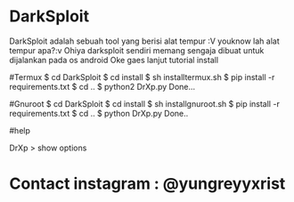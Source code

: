 # DarkSploit
DarkSploit adalah sebuah tool yang berisi alat tempur :V youknow lah alat tempur apa?:v
Ohiya darksploit sendiri memang sengaja dibuat untuk dijalankan pada os android
Oke gaes lanjut tutorial install

#Termux
$ cd DarkSploit
$ cd install
$ sh installtermux.sh
$ pip install -r requirements.txt
$ cd ..
$ python2 DrXp.py
Done...

#Gnuroot
$ cd DarkSploit
$ cd install
$ sh installgnuroot.sh
$ pip install -r requirements.txt
$ cd ..
$ python DrXp.py
Done..

#help

DrXp > show options




# Contact instagram : @yungreyyxrist
